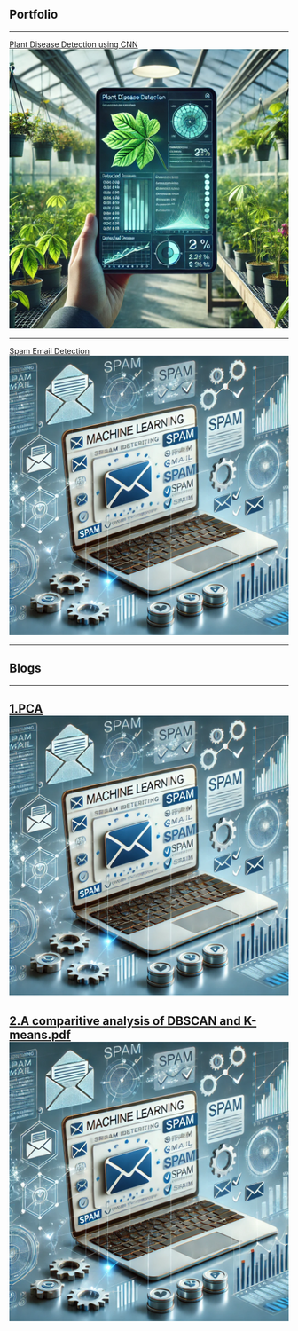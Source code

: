 ## Portfolio

---

[Plant Disease Detection using CNN](https://colab.research.google.com/drive/1vOW70sx9Y73zru4CxjgntVCWzd2FWPem#scrollTo=qJzB3f4xq7yK)
<img src="images/Plant_D.webp?raw=true"/>

---
[Spam Email Detection](https://colab.research.google.com/drive/1HOBe49R8ncd8GlZRBMoev--b88l8yw5J)
<img src="images/Spam_img.webp?raw=true"/>

---
## Blogs
---
[1.PCA](/pdf/PCA.pdf)
<img src="images/Spam_img.webp?raw=true"/>
---
[2.A comparitive analysis of DBSCAN and K-means.pdf](/pdf/2.A_comparitive_analysis_of_DBSCAN_and_K-means.pdf)
<img src="images/Spam_img.webp?raw=true"/>
---
